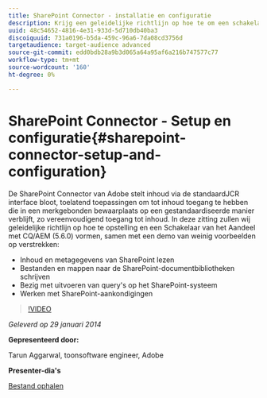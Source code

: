 ```yaml
---
title: SharePoint Connector - installatie en configuratie
description: Krijg een geleidelijke richtlijn op hoe te om een schakelaar van het Aandeel met CQ/AEM (5.6.0), samen met een demo van weinig voorbeelden te installeren en te vormen. De SharePoint Connector van Adobe stelt inhoud via de standaardJCR interface bloot, toelatend toepassingen om tot inhoud toegang te hebben die in een merkgebonden bewaarplaats op een gestandaardiseerde manier verblijft, zo vereenvoudigend toegang tot inhoud.
uuid: 48c54652-4816-4e31-933d-5d710db40ba3
discoiquuid: 731a0196-b5da-459c-96a6-7da08cd3756d
targetaudience: target-audience advanced
source-git-commit: edd0bdb28a9b3d065a64a95af6a216b747577c77
workflow-type: tm+mt
source-wordcount: '160'
ht-degree: 0%

---
```


# SharePoint Connector - Setup en configuratie{#sharepoint-connector-setup-and-configuration}

De SharePoint Connector van Adobe stelt inhoud via de standaardJCR interface bloot, toelatend toepassingen om tot inhoud toegang te hebben die in een merkgebonden bewaarplaats op een gestandaardiseerde manier verblijft, zo vereenvoudigend toegang tot inhoud. In deze zitting zullen wij geleidelijke richtlijn op hoe te opstelling en een Schakelaar van het Aandeel met CQ/AEM (5.6.0) vormen, samen met een demo van weinig voorbeelden op verstrekken:

* Inhoud en metagegevens van SharePoint lezen
* Bestanden en mappen naar de SharePoint-documentbibliotheken schrijven
* Bezig met uitvoeren van query&#39;s op het SharePoint-systeem
* Werken met SharePoint-aankondigingen

>[!VIDEO](https://video.tv.adobe.com/v/19525/?quality=9)

*Geleverd op 29 januari 2014*

**Gepresenteerd door:**

Tarun Aggarwal, toonsoftware engineer, Adobe

**Presenter-dia&#39;s**

[Bestand ophalen](assets/cq-gems-sharepoint-connector.pdf)
<!--
[Get back to the Overview](https://helpx.adobe.com/experience-manager/kt/eseminars/gems/aem-index.html)
-->
